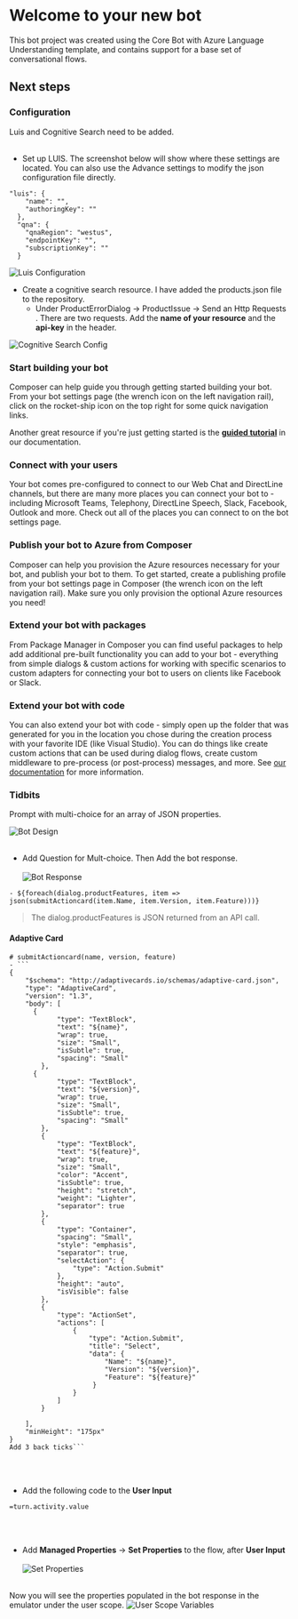 # Welcome to your new bot

This bot project was created using the Core Bot with Azure Language Understanding template, and contains support for a base set of conversational flows.

## Next steps

### Configuration

Luis and Cognitive Search need to be added. 
<br/> <br/>

- Set up LUIS. The screenshot below will show where these settings are located. You can also use the Advance settings to modify the json configuration file directly.
```
"luis": {
    "name": "",
    "authoringKey": ""
  },
  "qna": {
    "qnaRegion": "westus",
    "endpointKey": "",
    "subscriptionKey": ""
  }
```
![Luis Configuration](images/luisconfig.jpg)
- Create a cognitive search resource. I have added the products.json file to the repository. 
    - Under ProductErrorDialog -> ProductIssue -> Send an Http Requests . There are two requests. Add the **name of your resource** and the **api-key** in the header. 

![Cognitive Search Config](images/cogsearchconfig.jpg)

### Start building your bot

Composer can help guide you through getting started building your bot. From your bot settings page (the wrench icon on the left navigation rail), click on the rocket-ship icon on the top right for some quick navigation links.

Another great resource if you're just getting started is the **[guided tutorial](https://docs.microsoft.com/en-us/composer/tutorial/tutorial-introduction)** in our documentation.

### Connect with your users

Your bot comes pre-configured to connect to our Web Chat and DirectLine channels, but there are many more places you can connect your bot to - including Microsoft Teams, Telephony, DirectLine Speech, Slack, Facebook, Outlook and more. Check out all of the places you can connect to on the bot settings page.

### Publish your bot to Azure from Composer

Composer can help you provision the Azure resources necessary for your bot, and publish your bot to them. To get started, create a publishing profile from your bot settings page in Composer (the wrench icon on the left navigation rail). Make sure you only provision the optional Azure resources you need!

### Extend your bot with packages

From Package Manager in Composer you can find useful packages to help add additional pre-built functionality you can add to your bot - everything from simple dialogs & custom actions for working with specific scenarios to custom adapters for connecting your bot to users on clients like Facebook or Slack.

### Extend your bot with code

You can also extend your bot with code - simply open up the folder that was generated for you in the location you chose during the creation process with your favorite IDE (like Visual Studio). You can do things like create custom actions that can be used during dialog flows, create custom middleware to pre-process (or post-process) messages, and more. See [our documentation](https://aka.ms/bf-extend-with-code) for more information.


### Tidbits

Prompt with multi-choice for an array of JSON properties. 

![Bot Design](images/multichoicepromptbot.jpg)
<br /> <br />

- Add Question for Mult-choice. Then Add the bot response. 
<br /> <br />
![Bot Response](images/multichoiceprompt.jpg)
```
- ${foreach(dialog.productFeatures, item => json(submitActioncard(item.Name, item.Version, item.Feature)))}
```
>The dialog.productFeatures is JSON returned from an API call. 

#### Adaptive Card
```
# submitActioncard(name, version, feature)
- ```
{
    "$schema": "http://adaptivecards.io/schemas/adaptive-card.json",
    "type": "AdaptiveCard",
    "version": "1.3",
    "body": [
      {
            "type": "TextBlock",
            "text": "${name}",
            "wrap": true,
            "size": "Small",
            "isSubtle": true,
            "spacing": "Small"
        },
      {
            "type": "TextBlock",
            "text": "${version}",
            "wrap": true,
            "size": "Small",
            "isSubtle": true,
            "spacing": "Small"
        },
        {
            "type": "TextBlock",
            "text": "${feature}",
            "wrap": true,
            "size": "Small",
            "color": "Accent",
            "isSubtle": true,
            "height": "stretch",
            "weight": "Lighter",
            "separator": true
        },
        {
            "type": "Container",
            "spacing": "Small",
            "style": "emphasis",
            "separator": true,
            "selectAction": {
                "type": "Action.Submit"
            },
            "height": "auto",
            "isVisible": false
        },
        {
            "type": "ActionSet",
            "actions": [
                {
                    "type": "Action.Submit",
                    "title": "Select",
                    "data": {
                        "Name": "${name}",
                        "Version": "${version}",
                        "Feature": "${feature}"
                     }
                }
            ]
        }
      
    ],
    "minHeight": "175px"
}
Add 3 back ticks```
```
<br /> <br />

- Add the following code to the **User Input**
```
=turn.activity.value
```
<br /> <br />
- Add **Managed Properties** -> **Set Properties** to the flow, after **User Input**
<br /> <br />
![Set Properties](images/multichoiceafterpromptbotresponse.jpg)
<br /> <br />

Now you will see the properties populated in the bot response in the emulator under the user scope. 
![User Scope Variables](images/multichoicebotresponse.jpg)